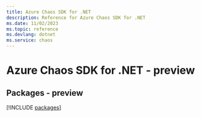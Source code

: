 ```yaml
---
title: Azure Chaos SDK for .NET
description: Reference for Azure Chaos SDK for .NET
ms.date: 11/02/2023
ms.topic: reference
ms.devlang: dotnet
ms.service: chaos
---
```

# Azure Chaos SDK for .NET - preview
## Packages - preview
[!INCLUDE [packages](chaos-index.md)]